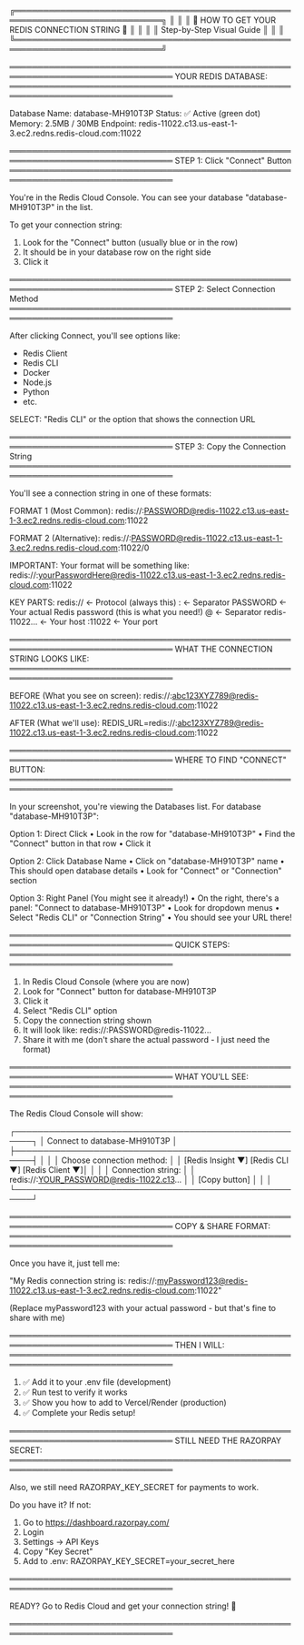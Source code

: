 ╔════════════════════════════════════════════════════════════════════════════╗
║                                                                            ║
║              📍 HOW TO GET YOUR REDIS CONNECTION STRING 📍                 ║
║                                                                            ║
║                   Step-by-Step Visual Guide                               ║
║                                                                            ║
╚════════════════════════════════════════════════════════════════════════════╝

═══════════════════════════════════════════════════════════════════════════════
YOUR REDIS DATABASE:
═══════════════════════════════════════════════════════════════════════════════

Database Name: database-MH910T3P
Status: ✅ Active (green dot)
Memory: 2.5MB / 30MB
Endpoint: redis-11022.c13.us-east-1-3.ec2.redns.redis-cloud.com:11022

═══════════════════════════════════════════════════════════════════════════════
STEP 1: Click "Connect" Button
═══════════════════════════════════════════════════════════════════════════════

You're in the Redis Cloud Console.
You can see your database "database-MH910T3P" in the list.

To get your connection string:
1. Look for the "Connect" button (usually blue or in the row)
2. It should be in your database row on the right side
3. Click it

═══════════════════════════════════════════════════════════════════════════════
STEP 2: Select Connection Method
═══════════════════════════════════════════════════════════════════════════════

After clicking Connect, you'll see options like:
- Redis Client
- Redis CLI
- Docker
- Node.js
- Python
- etc.

SELECT: "Redis CLI" or the option that shows the connection URL

═══════════════════════════════════════════════════════════════════════════════
STEP 3: Copy the Connection String
═══════════════════════════════════════════════════════════════════════════════

You'll see a connection string in one of these formats:

FORMAT 1 (Most Common):
  redis://:PASSWORD@redis-11022.c13.us-east-1-3.ec2.redns.redis-cloud.com:11022

FORMAT 2 (Alternative):
  redis://:PASSWORD@redis-11022.c13.us-east-1-3.ec2.redns.redis-cloud.com:11022/0

IMPORTANT: Your format will be something like:
  redis://:yourPasswordHere@redis-11022.c13.us-east-1-3.ec2.redns.redis-cloud.com:11022

KEY PARTS:
  redis://           ← Protocol (always this)
  :                  ← Separator
  PASSWORD           ← Your actual Redis password (this is what you need!)
  @                  ← Separator
  redis-11022...     ← Your host
  :11022             ← Your port

═══════════════════════════════════════════════════════════════════════════════
WHAT THE CONNECTION STRING LOOKS LIKE:
═══════════════════════════════════════════════════════════════════════════════

BEFORE (What you see on screen):
  redis://:abc123XYZ789@redis-11022.c13.us-east-1-3.ec2.redns.redis-cloud.com:11022

AFTER (What we'll use):
  REDIS_URL=redis://:abc123XYZ789@redis-11022.c13.us-east-1-3.ec2.redns.redis-cloud.com:11022

═══════════════════════════════════════════════════════════════════════════════
WHERE TO FIND "CONNECT" BUTTON:
═══════════════════════════════════════════════════════════════════════════════

In your screenshot, you're viewing the Databases list.
For database "database-MH910T3P":

Option 1: Direct Click
  • Look in the row for "database-MH910T3P"
  • Find the "Connect" button in that row
  • Click it

Option 2: Click Database Name
  • Click on "database-MH910T3P" name
  • This should open database details
  • Look for "Connect" or "Connection" section

Option 3: Right Panel (You might see it already!)
  • On the right, there's a panel: "Connect to database-MH910T3P"
  • Look for dropdown menus
  • Select "Redis CLI" or "Connection String"
  • You should see your URL there!

═══════════════════════════════════════════════════════════════════════════════
QUICK STEPS:
═══════════════════════════════════════════════════════════════════════════════

1. In Redis Cloud Console (where you are now)
2. Look for "Connect" button for database-MH910T3P
3. Click it
4. Select "Redis CLI" option
5. Copy the connection string shown
6. It will look like: redis://:PASSWORD@redis-11022...
7. Share it with me (don't share the actual password - I just need the format)

═══════════════════════════════════════════════════════════════════════════════
WHAT YOU'LL SEE:
═══════════════════════════════════════════════════════════════════════════════

The Redis Cloud Console will show:

┌─────────────────────────────────────────────────────┐
│ Connect to database-MH910T3P                         │
├─────────────────────────────────────────────────────┤
│                                                     │
│ Choose connection method:                           │
│ [Redis Insight ▼]  [Redis CLI ▼]  [Redis Client ▼]│
│                                                     │
│ Connection string:                                  │
│ redis://:YOUR_PASSWORD@redis-11022.c13...         │
│ [Copy button]                                       │
│                                                     │
└─────────────────────────────────────────────────────┘

═══════════════════════════════════════════════════════════════════════════════
COPY & SHARE FORMAT:
═══════════════════════════════════════════════════════════════════════════════

Once you have it, just tell me:

"My Redis connection string is: redis://:myPassword123@redis-11022.c13.us-east-1-3.ec2.redns.redis-cloud.com:11022"

(Replace myPassword123 with your actual password - but that's fine to share with me)

═══════════════════════════════════════════════════════════════════════════════
THEN I WILL:
═══════════════════════════════════════════════════════════════════════════════

1. ✅ Add it to your .env file (development)
2. ✅ Run test to verify it works
3. ✅ Show you how to add to Vercel/Render (production)
4. ✅ Complete your Redis setup!

═══════════════════════════════════════════════════════════════════════════════
STILL NEED THE RAZORPAY SECRET:
═══════════════════════════════════════════════════════════════════════════════

Also, we still need RAZORPAY_KEY_SECRET for payments to work.

Do you have it? If not:
1. Go to https://dashboard.razorpay.com/
2. Login
3. Settings → API Keys
4. Copy "Key Secret"
5. Add to .env: RAZORPAY_KEY_SECRET=your_secret_here

═══════════════════════════════════════════════════════════════════════════════

READY? Go to Redis Cloud and get your connection string! 🚀

═══════════════════════════════════════════════════════════════════════════════
